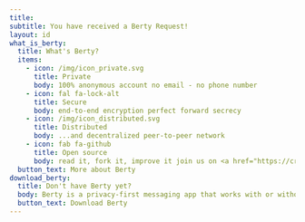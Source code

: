 ```yaml
---
title:
subtitle: You have received a Berty Request!
layout: id
what_is_berty:
  title: What's Berty?
  items:
    - icon: /img/icon_private.svg 
      title: Private
      body: 100% anonymous account no email - no phone number
    - icon: fal fa-lock-alt
      title: Secure
      body: end-to-end encryption perfect forward secrecy
    - icon: /img/icon_distributed.svg
      title: Distributed
      body: ...and decentralized peer-to-peer network
    - icon: fab fa-github
      title: Open source
      body: read it, fork it, improve it join us on <a href="https://crpt.fyi/berty-discord" target="_blank" rel="noopener" aria-label="Discord">Discord</a>
  button_text: More about Berty
download_berty:
  title: Don't have Berty yet?
  body: Berty is a privacy-first messaging app that works with or without internet access cellular data or trust in the network
  button_text: Download Berty
---
```

